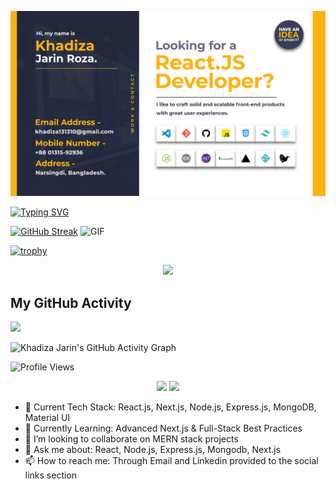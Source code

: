 ![Header](./Roza_Banner.jpg)


[![Typing SVG](https://readme-typing-svg.herokuapp.com?font=Fira+Code&pause=1000&color=0AFF00&width=435&lines=Hi%2C+I'm+Khadiza+Jarin!;A+passionate+MERN+Developer!;React.js+%7C+Next.js+%7C+Tailwind+CSS+%7C+MERN)](https://git.io/typing-svg)


[![GitHub Streak](https://github-readme-streak-stats.herokuapp.com/?user=khadizajarin&theme=blue-green&hide_border=true)](https://github.com/khadizajarin)
<img align="rig" alt="GIF" src="https://media.giphy.com/media/qgQUggAC3Pfv687qPC/giphy.gif" width="300" />

[![trophy](https://github-profile-trophy.vercel.app/?username=khadizajarin&theme=algolia&column=8)](https://github.com/ryo-ma/github-profile-trophy)

<p align="center">
  <a href="https://skillicons.dev">
    <img src="https://skillicons.dev/icons?i=html,css,js,tailwind,react,nextjs,vscode,git,github,express,dotnet,mongodb,vercel,netlify,latex" />
  </a>
</p>




## My GitHub Activity

<img src="https://github-profile-summary-cards.vercel.app/api/cards/profile-details?username=khadizajarin&theme=github_dark" style="width: 900px">


![Khadiza Jarin's GitHub Activity Graph](https://github-readme-activity-graph.vercel.app/graph?username=khadizajarin&theme=react-dark&hide_border=true&area=true)


![Profile Views](https://komarev.com/ghpvc/?username=khadizajarin&label=Profile%20Views&color=0e75b6&style=flat)


<p align="center">
  <img src="http://github-profile-summary-cards.vercel.app/api/cards/stats?username=khadizajarin&theme=solarized" width="49%">
  <img src="http://github-profile-summary-cards.vercel.app/api/cards/most-commit-language?username=khadizajarin&theme=nord_bright" width="49%">
</p>


- 🔭 Current Tech Stack: React.js, Next.js, Node.js, Express.js, MongoDB, Material UI
- 🌱 Currently Learning: Advanced Next.js & Full-Stack Best Practices
- 👯 I’m looking to collaborate on MERN stack projects
- 💬 Ask me about: React, Node.js, Express.js, Mongodb, Next.js
- 📫 How to reach me: Through Email and Linkedin provided to the social links section


